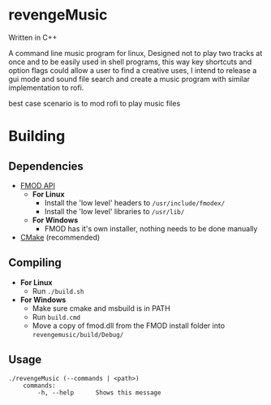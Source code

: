 # revengeMusic

Written in C++

A command line music program for linux,
Designed not to play two tracks at once and to be easily used in shell programs, this way key shortcuts and option flags
could allow a user to find a creative uses, I intend to release a gui mode and sound file search and create a music program with
similar implementation to rofi.

best case scenario is to mod rofi to play music files

# Building
## Dependencies
  - [FMOD API](http://www.fmod.org/download/)
    - **For Linux**
      - Install the 'low level' headers to `/usr/include/fmodex/`
      - Install the 'low level' libraries to `/usr/lib/`
    - **For Windows**
      - FMOD has it's own installer, nothing needs to be done manually
  - [CMake](https://cmake.org/download/) (recommended)

## Compiling
  - **For Linux**
    - Run `./build.sh`
  - **For Windows**
    - Make sure cmake and msbuild is in PATH
    - Run `build.cmd`
    - Move a copy of fmod.dll from the FMOD install folder into `revengemusic/build/Debug/`

## Usage
```
./revengeMusic (--commands | <path>)
    commands:
        -h, --help      Shows this message
```
